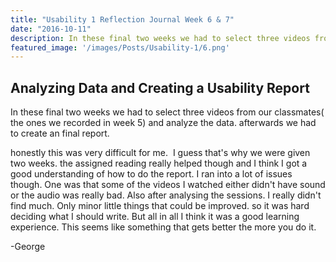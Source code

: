 ```yaml
---
title: "Usability 1 Reflection Journal Week 6 & 7"
date: "2016-10-11"
description: In these final two weeks we had to select three videos from our classmates( the ones we recorded in week 5) and analyze the data. afterwards we had to create an final report.
featured_image: '/images/Posts/Usability-1/6.png'
---
```


## Analyzing Data and Creating a Usability Report

In these final two weeks we had to select three videos from our classmates( the ones we recorded in week 5) and analyze the data. afterwards we had to create an final report.

honestly this was very difficult for me.  I guess that's why we were given two weeks. the assigned reading really helped though and I think I got a good understanding of how to do the report. I ran into a lot of issues though. One was that some of the videos I watched either didn't have sound or the audio was really bad. Also after analysing the sessions. I really didn't find much. Only minor little things that could be improved. so it was hard deciding what I should write. But all in all I think it was a good learning experience. This seems like something that gets better the more you do it.

\-George
